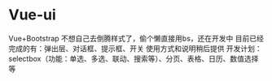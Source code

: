 # Vue-ui
Vue+Bootstrap
不想自己去倒腾样式了，偷个懒直接用bs，还在开发中
目前已经完成的有：弹出层、对话框、提示框、开关
使用方式和说明稍后提供
开发计划：selectbox（功能：单选、多选、联动、搜索等）、分页、表格、日历、数值选择等
